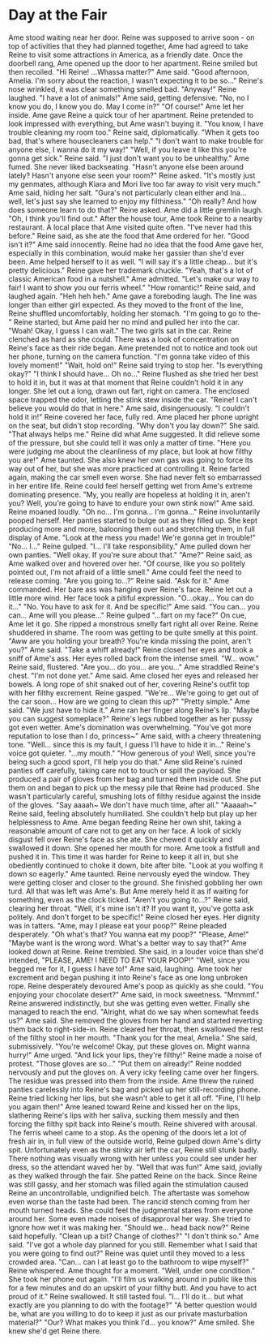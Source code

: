 # Day at the Fair
Ame stood waiting near her door. Reine was supposed to arrive soon - on top of activities that they had planned together, Ame had agreed to take Reine to visit some attractions in America, as a friendly date. Once the doorbell rang, Ame opened up the door to her apartment. Reine smiled but then recoiled.
"Hi Reine! ...Whassa matter?" Ame said.
"Good afternoon, Amelia. I'm sorry about the reaction, I wasn't expecting it to be so..." Reine's nose wrinkled, it was clear something smelled bad. "Anyway!" Reine laughed.
"I have a lot of animals!" Ame said, getting defensive.
"No, no I know you do, I know you do. May I come in?"
"Of course!" Ame let her inside.
Ame gave Reine a quick tour of her apartment. Reine pretended to look impressed with everything, but Ame wasn't buying it.
"You know, I have trouble cleaning my room too." Reine said, diplomatically. "When it gets too bad, that's where housecleaners can help."
"I don't want to make trouble for anyone else, I wanna do it my way!"
"Well, if you leave it like this you're gonna get sick." Reine said. "I just don't want you to be unhealthy."
Ame fumed. She never liked backseating.
"Hasn't anyone else been around lately? Hasn't anyone else seen your room?" Reine asked.
"It's mostly just my genmates, although Kiara and Mori live too far away to visit very much." Ame said, hiding her salt. "Gura's not particularly clean either and Ina... well, let's just say she learned to enjoy my filthiness."
"Oh really? And how does someone learn to do that?" Reine asked.
Ame did a little gremlin laugh. "Oh, I think you'll find out."
After the house tour, Ame took Reine to a nearby restaurant. A local place that Ame visited quite often.
"I've never had this before." Reine said, as she ate the food that Ame ordered for her. 
"Good isn't it?" Ame said innocently.
Reine had no idea that the food Ame gave her, especially in this combination, would make her gassier than she'd ever been. 
Ame helped herself to it as well.
"I will say it's a little cheap... but it's pretty delicious." Reine gave her trademark chuckle.
"Yeah, that's a lot of classic American food in a nutshell." Ame admitted. "Let's make our way to fair! I want to show you our ferris wheel."
"How romantic!" Reine said, and laughed again.
"Heh heh heh." Ame gave a foreboding laugh.
The line was longer than either girl expected. As they moved to the front of the line, Reine shuffled uncomfortably, holding her stomach.
"I'm going to go to the-" Reine started, but Ame paid her no mind and pulled her into the car. "Woah! Okay, I guess I can wait."
The two girls sat in the car. Reine clenched as hard as she could. There was a look of concentration on Reine's face as their ride began.
Ame pretended not to notice and took out her phone, turning on the camera function. "I'm gonna take video of this lovely moment!"
"Wait, hold on!" Reine said trying to stop her.
"Is everything okay?"
"I think I should have... Oh no..." Reine flushed as she tried her best to hold it in, but it was at that moment that Reine couldn't hold it in any longer. She let out a long, drawn out fart, right on camera. The enclosed space trapped the odor, letting the stink stew inside the car.
"Reine! I can't believe you would do that in here." Ame said, disingenuously.
"I couldn't hold it in!" Reine covered her face, fully red. 
Ame placed her phone upright on the seat, but didn't stop recording. "Why don't you lay down?" She said. "That always helps me."
Reine did what Ame suggested. It did relieve some of the pressure, but she could tell it was only a matter of time.
"Here you were judging me about the cleanliness of my place, but look at how filthy you are!" Ame taunted. She also knew her own gas was going to force its way out of her, but she was more practiced at controlling it. 
Reine farted again, making the car smell even worse. She had never felt so embarrassed in her entire life. Reine could feel herself getting wet from Ame's extreme dominating presence.
"My, you really are hopeless at holding it in, aren't you? Well, you're going to have to endure your own stink now!" Ame said.
Reine moaned loudly. "Oh no... I'm gonna... I'm gonna..." 
Reine involuntarily pooped herself. Her panties started to bulge out as they filled up. She kept producing more and more, balooning them out and stretching them, in full display of Ame.
"Look at the mess you made! We're gonna get in trouble!"
"No... I..." Reine gulped. "I... I'll take responsibility."
Ame pulled down her own panties. "Well okay. If you're sure about that."
"Ame?" Reine said, as Ame walked over and hovered over her.
"Of course, like you so politely pointed out, I'm not afraid of a little smell." Ame could feel the need to release coming.
"Are you going to...?" Reine said. 
"Ask for it." Ame commanded. Her bare ass was hanging over Reine's face. 
Reine let out a little more wind. Her face took a pitiful expression.
"O...okay... You can do it..."
"No. You have to ask for it. And be specific!" Ame said.
"You can... you can... Ame will you please..." Reine gulped "...fart on my face?"
On cue, Ame let it go. She ripped a monstrous smelly fart right all over Reine. Reine shuddered in shame. The room was getting to be quite smelly at this point.
"Aww are you holding your breath? You're kinda missing the point, aren't you?" Ame said. "Take a whiff already!"
Reine closed her eyes and took a sniff of Ame's ass. Her eyes rolled back from the intense smell.
"W... wow." Reine said, flustered. "Are you... do you... are you..."
Ame straddled Reine's chest.
"I'm not done yet." Ame said.
Ame closed her eyes and released her bowels. A long rope of shit snaked out of her, covering Reine's outfit top with her filthy excrement.
Reine gasped. "We're... We're going to get out of the car soon... How are we going to clean this up?"
"Pretty simple." Ame said. "We just have to hide it." Ame ran her finger along Reine's lip. "Maybe you can suggest someplace?"
Reine's legs rubbed together as her pussy got even wetter. Ame's domination was overwhelming.
"You've got more reputation to lose than I do, princess~" Ame said, with a cheery threatening tone.
"Well... since this is my fault, I guess I'll have to hide it in..." Reine's voice got quieter. "...my mouth."
"How generous of you! Well, since you're being such a good sport, I'll help you do that."
Ame slid Reine's ruined panties off carefully, taking care not to touch or spill the payload. She produced a pair of gloves from her bag and turned them inside out. She put them on and began to pick up the messy pile that Reine had produced. She wasn't particularly careful, smushing lots of filthy residue against the inside of the gloves.
"Say aaaah~ We don't have much time, after all."
"Aaaaah~" Reine said, feeling absolutely humiliated. She couldn't help but play up her helplessness to Ame.
Ame began feeding Reine her own shit, taking a reasonable amount of care not to get any on her face. A look of sickly disgust fell over Reine's face as she ate. She chewed it quickly and swallowed it down. She opened her mouth for more. Ame took a fistfull and pushed it in. This time it was harder for Reine to keep it all in, but she obediently continued to choke it down, bite after bite. 
"Look at you wolfing it down so eagerly." Ame taunted.
Reine nervously eyed the window. They were getting closer and closer to the ground. She finished gobbling her own turd. All that was left was Ame's. But Ame merely held it as if waiting for something, even as the clock ticked.
"Aren't you going to...?" Reine said, clearing her throat.
"Well, it's mine isn't it? If you want it, you've gotta ask politely. And don't forget to be specific!"
Reine closed her eyes. Her dignity was in tatters. "Ame, may I please eat your poop?" Reine pleaded desperately.
"Oh what's that? You wanna eat my poop?"
"Please, Ame!"
"Maybe want is the wrong word. What's a better way to say that?" Ame looked down at Reine.
Reine trembled. She said, in a louder voice than she'd intended, "PLEASE, AME! I NEED TO EAT YOUR POOP!"
"Well, since you begged me for it, I guess I have to!" Ame said, laughing. 
Ame took her excrement and began pushing it into Reine's face as one long unbroken rope. Reine desperately devoured Ame's poop as quickly as she could.
"You enjoying your chocolate desert?" Ame said, in mock sweetness.
"Mmmmf." Reine answered indistinctly, but she was getting even wetter. Finally she managed to reach the end.
"Alright, what do we say when somewhat feeds us?" Ame said. She removed the gloves from her hand and started reverting them back to right-side-in. 
Reine cleared her throat, then swallowed the rest of the filthy stool in her mouth.
"Thank you for the meal, Amelia." She said, submissively.
"You're welcome! Okay, put these gloves on. Might wanna hurry!" Ame urged. "And lick your lips, they're filthy!"
Reine made a noise of protest. "Those gloves are so..."
"Put them on already!"
Reine nodded nervously and put the gloves on. A very icky feeling came over her fingers. The residue was pressed into them from the inside. Ame threw the ruined panties carelessly into Reine's bag and picked up her still-recording phone. Reine tried licking her lips, but she wasn't able to get it all off.
"Fine, I'll help you again then!" Ame leaned toward Reine and kissed her on the lips, slathering Reine's lips with her saliva, sucking them messily and then forcing the filthy spit back into Reine's mouth. Reine shivered with arousal.
The ferris wheel came to a stop. As the opening of the doors let a lot of fresh air in, in full view of the outside world, Reine gulped down Ame's dirty spit. Unfortunately even as the stinky air left the car, Reine still stunk badly. There nothing was visually wrong with her unless you could see under her dress, so the attendant waved her by.
"Well that was fun!" Ame said, jovially as they walked through the fair. She patted Reine on the back. Since Reine was still gassy, and her stomach was filled again the stimulation caused Reine an uncontrollable, undignified belch. The aftertaste was somehow even worse than the taste had been. The rancid stench coming from her mouth turned heads. She could feel the judgmental stares from everyone around her. Some even made noises of disapproval her way.
She tried to ignore how wet it was making her. 
"Should we... head back now?" Reine said hopefully. "Clean up a bit? Change of clothes?"
"I don't think so." Ame said. "I've got a whole day planned for you still. Remember what I said that you were going to find out?"
Reine was quiet until they moved to a less crowded area. "Can... can I at least go to the bathroom to wipe myself?" Reine whispered.
Ame thought for a moment. "Well, under one condition." She took her phone out again. "I'll film us walking around in public like this for a few minutes and do an upskirt of your filthy butt. And you have to act proud of it."
Reine swallowed. It still tasted foul. "I... I'll do it... but what exactly are you planning to do with the footage?"
"A better question would be, what are you willing to do to keep it just as our private masturbation material?"
"Our? What makes you think I'd... you know?"
Ame smiled. She knew she'd get Reine there.